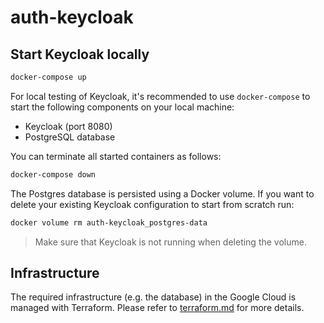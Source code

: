 # auth-keycloak

## Start Keycloak locally

```bash
docker-compose up
```

For local testing of Keycloak, it's recommended to use `docker-compose` to start the following components on your local machine:
* Keycloak (port 8080)
* PostgreSQL database

You can terminate all started containers as follows:

```bash
docker-compose down
```

The Postgres database is persisted using a Docker volume. If you want to delete your existing Keycloak configuration to start from scratch run:

```bash
docker volume rm auth-keycloak_postgres-data
```

> Make sure that Keycloak is not running when deleting the volume.

## Infrastructure
The required infrastructure (e.g. the database) in the Google Cloud is managed with Terraform.
Please refer to [terraform.md](terraform.md) for more details.
